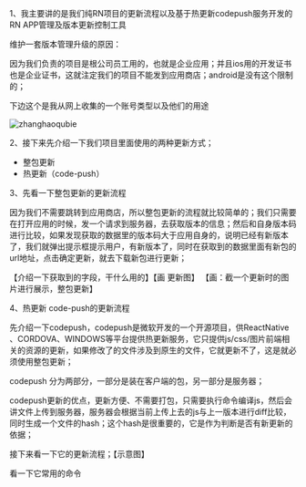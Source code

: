 1、我主要讲的是我们纯RN项目的更新流程以及基于热更新codepush服务开发的RN APP管理及版本更新控制工具

维护一套版本管理升级的原因：

因为我们负责的项目是根公司员工用的，也就是企业应用；并且ios用的开发证书也是企业证书，这就注定我们的项目不能发到应用商店；android是没有这个限制的；

下边这个是我从网上收集的一个账号类型以及他们的用途

![zhanghaoqubie](/Users/sishaohua/Desktop/fen/zhanghaoqubie.jpeg)

2、接下来先介绍一下我们项目里面使用的两种更新方式；

* 整包更新
* 热更新（code-push）

3、先看一下整包更新的更新流程

因为我们不需要跳转到应用商店，所以整包更新的流程就比较简单的；我们只需要在打开应用的时候，发一个请求到服务器，去获取版本的信息；然后和自身版本码进行比较，如果发现获取的数据里的版本码大于应用自身的，说明已经有新版本了，我们就弹出提示框提示用户，有新版本了，同时在获取到的数据里面有新包的url地址，点击确定更新，就去下载新包进行更新；

【介绍一下获取到的字段，干什么用的】【画 更新图】 【画：截一个更新时的图片进行展示，整包更新】

4、热更新 code-push的更新流程

先介绍一下codepush，codepush是微软开发的一个开源项目，供ReactNative 、CORDOVA、WINDOWS等平台提供热更新服务，它只提供js/css/图片前端相关的资源的更新，如果修改了的文件涉及到原生的文件，它就更新不了，这是就必须使用整包更新；

codepush 分为两部分，一部分是装在客户端的包，另一部分是服务器；

codepush更新的优点，更新方便、不需要打包，只需要执行命令编译js，然后会讲文件上传到服务器，服务器会根据当前上传上去的js与上一版本进行diff比较，同时生成一个文件的hash；这个hash是很重要的，它是作为判断是否有新更新的依据；

接下来看一下它的更新流程；【示意图】

看一下它常用的命令